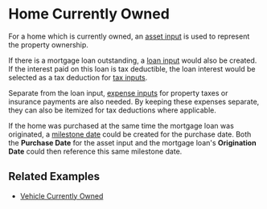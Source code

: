 # Home Currently Owned

For a home which is currently owned, an [asset input][1] is used to represent the property ownership. 

If there is a mortgage loan outstanding, a  [loan input][2] would also be created. If the interest paid on this loan is tax deductible, the loan interest would be selected as a tax deduction for [tax inputs][5].

Separate from the loan input, [expense inputs][4] for property taxes or insurance payments are also needed. By keeping these expenses separate, they can also be itemized for tax deductions where applicable.

If the home was purchased at the same time the mortgage loan was originated, a [milestone date][3] could be created for the purchase date. Both the __Purchase Date__ for the asset input and the mortgage loan's __Origination Date__ could then reference this same milestone date.

## Related Examples

* [Vehicle Currently Owned](recipeExistingVehicle.html)

[1]:asset.html
[2]:loan.html
[3]:milestoneDate.html
[4]:expense.md
[5]:tax.md
